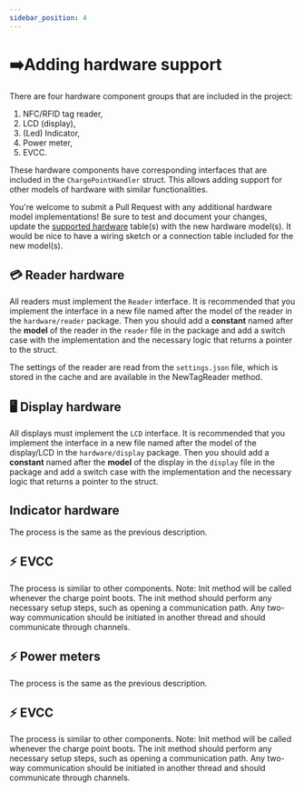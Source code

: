 ```yaml
---
sidebar_position: 4
---
```


# ➡️Adding hardware support

There are four hardware component groups that are included in the project:

1. NFC/RFID tag reader,
2. LCD (display),
3. (Led) Indicator,
4. Power meter,
5. EVCC.

These hardware components have corresponding interfaces that are included in the `ChargePointHandler` struct. This
allows adding support for other models of hardware with similar functionalities.

You're welcome to submit a Pull Request with any additional hardware model implementations! Be sure to test and document
your changes, update the [supported hardware](../hardware/hardware.md) table(s) with the new hardware model(s). It would
be nice to have a wiring sketch or a connection table included for the new model(s).

## 💳 Reader hardware

All readers must implement the `Reader` interface. It is recommended that you implement the interface in a new file
named after the model of the reader in the `hardware/reader` package. Then you should add a **constant** named after
the **model** of the reader in the `reader` file in the package and add a switch case with the implementation and the
necessary logic that returns a pointer to the struct.

The settings of the reader are read from the `settings.json` file, which is stored in the cache and are available in the
NewTagReader method.

## 🖥️ Display hardware

All displays must implement the `LCD` interface. It is recommended that you implement the interface in a new file named
after the model of the display/LCD in the `hardware/display` package. Then you should add a **constant** named after
the **model** of the display in the `display` file in the package and add a switch case with the implementation and the
necessary logic that returns a pointer to the struct.

## Indicator hardware

The process is the same as the previous description.

## ⚡ EVCC

The process is similar to other components. Note: Init method will be called whenever the charge point boots.
The init method should perform any necessary setup steps, such as opening a communication path. Any two-way
communication should be initiated in another thread and should communicate through channels.

## ⚡ Power meters

The process is the same as the previous description.

## ⚡ EVCC

The process is similar to other components. Note: Init method will be called whenever the charge point boots.
The init method should perform any necessary setup steps, such as opening a communication path. Any two-way
communication should be initiated in another thread and should communicate through channels.
